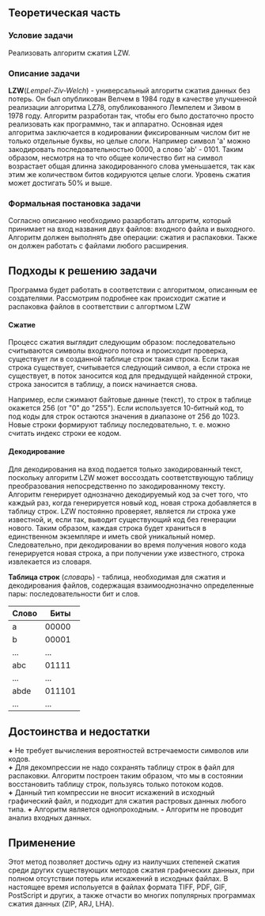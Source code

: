## Теоретическая часть


### Условие задачи
Реализовать алгоритм сжатия LZW.


### Описание задачи
**LZW**(*Lempel-Ziv-Welch*) - универсальный алгоритм сжатия данных без потерь. Он был опубликован Велчем в 1984 году в качестве улучшенной реализации алгоритма LZ78, опубликованного Лемпелем и Зивом в 1978 году. Алгоритм разработан так, чтобы его было достаточно просто реализовать как программно, так и аппаратно.
Основная идея алгоритма заключается в кодировании фиксированным числом бит не только отдельные буквы, но целые слоги. Например символ 'a' можно закодировать последовательностью 0000, а слово 'ab' - 0101.
Таким образом, несмотря на то что общее количество бит на символ возрастает общая длинна закодированного слова уменьшается, так как этим же количеством битов кодируются целые слоги.
Уровень сжатия может достигать 50% и выше.

### Формальная постановка задачи
Согласно описанию необходимо разарботать алгоритм, который принимает на вход названия двух файлов: входного файла и выходного. Алгоритм должен выполнять две операции: сжатия и распаковки. Также он должен работать с файлами любого расширения.

## Подходы к решению задачи
Программа будет работать в соответствии с алгоритмом, описанным ее создателями. Рассмотрим подробнее как происходит сжатие и распаковка файлов в соответствии с алгортмом LZW

#### Сжатие
Процесс сжатия выглядит следующим образом: последовательно считываются символы входного потока и происходит проверка, существует ли в созданной таблице строк такая строка. Если такая строка существует, считывается следующий символ, а если строка не существует, в поток заносится код для предыдущей найденной строки, строка заносится в таблицу, а поиск начинается снова.

Например, если сжимают байтовые данные (текст), то строк в таблице окажется 256
(от "0" до "255"). Если используется 10-битный код, то под коды для строк остаются значения в диапазоне от 256 до 1023. Новые строки формируют таблицу последовательно, т. е. можно считать индекс строки ее кодом.

#### Декодирование
Для декодирования на вход подается только закодированный текст, поскольку алгоритм LZW может воссоздать соответствующую таблицу преобразования непосредственно по закодированному тексту. Алгоритм генерирует однозначно декодируемый код за счет того, что каждый раз, когда генерируется новый код, новая строка добавляется в таблицу строк. LZW постоянно проверяет, является ли строка уже известной, и, если так, выводит существующий код без генерации нового. Таким образом, каждая строка будет храниться в единственном экземпляре и иметь свой уникальный номер. Следовательно, при декодировании во время получения нового кода генерируется новая строка, а при получении уже известного, строка извлекается из словаря.

**Таблица строк** (*словарь*) - таблица, необходимая для сжатия и декодирования файлов, содержащая взаимооднозначно определенные пары: последовательности бит и слов.

|      Слово     |Биты 
|----------------|-------|
|a		 |00000  |
|b		 |00001  |
|...		 |...    |
|abc		 |01111  |
|...		 |...    |
|abde		 |011101 |
|...		 |...    |


##  Достоинства и недостатки
  
**+** Не требует вычисления вероятностей встречаемости символов или кодов.  
**+** Для декомпрессии не надо сохранять таблицу строк в файл для распаковки. Алгоритм построен таким образом, что мы в состоянии восстановить таблицу строк, пользуясь только потоком кодов.  
**+** Данный тип компрессии не вносит искажений в исходный графический файл, и подходит для сжатия растровых данных любого типа.
**+** Алгоритм является однопроходным.
**-** Алгоритм не проводит анализ входных данных.

## Применение
Этот метод позволяет достичь одну из наилучших степеней сжатия среди других существующих методов сжатия графических данных, при полном отсутствии потерь или искажений в исходных файлах. В настоящее время испольуется в файлах формата TIFF, PDF, GIF, PostScript и других, а также отчасти во многих популярных программах сжатия данных (ZIP, ARJ, LHA).